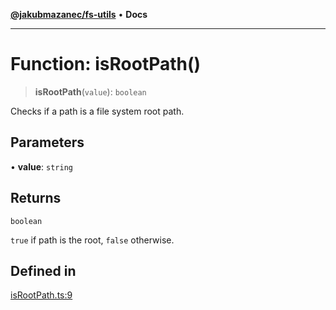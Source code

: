 [**@jakubmazanec/fs-utils**](../README.md) • **Docs**

---

# Function: isRootPath()

> **isRootPath**(`value`): `boolean`

Checks if a path is a file system root path.

## Parameters

• **value**: `string`

## Returns

`boolean`

`true` if path is the root, `false` otherwise.

## Defined in

[isRootPath.ts:9](https://github.com/jakubmazanec/tools/blob/2afd81e4680434017b6f838733fd5ccd928cec42/packages/fs-utils/source/isRootPath.ts#L9)
